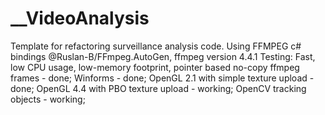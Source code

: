 # __VideoAnalysis
Template for refactoring surveillance analysis code. 
Using FFMPEG c# bindings @Ruslan-B/FFmpeg.AutoGen, ffmpeg version 4.4.1
Testing:
Fast, low CPU usage, low-memory footprint, pointer based no-copy ffmpeg frames - done;
Winforms - done;
OpenGL 2.1 with simple texture upload - done;
OpenGL 4.4 with PBO texture upload - working;
OpenCV tracking objects - working;
